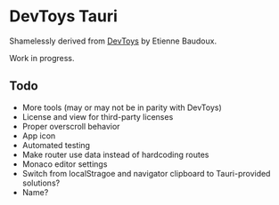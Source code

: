 # DevToys Tauri

Shamelessly derived from [DevToys](https://devtoys.app/) by Etienne Baudoux.

Work in progress.

## Todo

- More tools (may or may not be in parity with DevToys)
- License and view for third-party licenses
- Proper overscroll behavior
- App icon
- Automated testing
- Make router use data instead of hardcoding routes
- Monaco editor settings
- Switch from localStragoe and navigator clipboard to Tauri-provided solutions?
- Name?